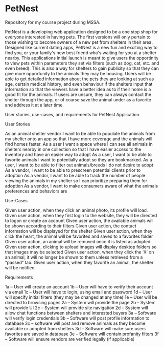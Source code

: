# PetNest
Repository for my course project during MSSA.

PetNest is a developing web application designed to be a one stop shop for everyone interested in having pets. The first versions will only pertain to those wishing to become owners of a new pet from shelters in their area. Designed like current dating apps, PetNest is a new fun and exciting way to find you, or your family's new best friend who's waiting for you at a shelter nearby. This applications initial launch is meant to give users the opportinity to view pets within parameters they set via filters (such as dog, cat, etc. and even breed). This is also a way for shelters to gain publicity so that they can give more opportunity to the animals they may be housing. Users will be able to get detailed information about the pets they are looking at such as age, certain medical history, and even behaviour if the shelters input that information so that the viewers have a better idea as to if their home is a good fit for the animals. If users are unsure, they can always contact the shelter through the app, or of course save the animal under as a favorite and address it at a later time.


User stories, use-cases, and requirements for PetNest Application.

User Stories

As an animal shelter vendor I want to be able to populate the animals from my shelter onto an app so that  I have more coverage and the animals will find homes faster.
As a user I want a space where I can see all animals in shelters nearby in one collection so that I have easier access to the inventory and have an easier way to adopt
As a user, I want to be able to favorite animals I want to potentially adopt so they are bookmarked.
As a user, I want to be able to filter out animals/breeds I do not desire to adopt
As a vendor, I want to be able to prescreen potential clients prior to adoption
As a vendor, I want to be able to track the number of people viewing the animals in my shelter so I can prioritize preparing them for adoption
As a vendor, I want to make consumers aware of what the animals preferences and behaviors are


Use-Cases

Given user action, when they click an animal photo, its profile will load.
Given user action, when they first login to the website, they will be directed to logon or create an account
Given user action, the available animals will be shown according to their filters
Given user action, the contact information will be displayed for the shelter
Given user action, when they click the heart, the animal will be favorited and saved to a favorites folder
Given user action, an animal will be removed once it is listed as adopted
Given user action, clicking to upload images will display desktop folders so that images may be selected
Given user action, when they click the ‘X’ on an animal, it will no longer be shown to them unless retrieved from a “passed” tab.
Given user action, when they favorite an animal, the shelter will be notified


Requirements

1a – User will create an account
1b – User will have to verify their account via email
1c – User will have to login, using email and password
1d – User will specify initial filters (they may be changed at any time)
1e – User will be directed to browsing pages
2a – System will provide the page
2b – System will provide UI
2c – System will provide site navigation
2d – System will allow chat functions between shelters and interested buyers
3a – Software will verify login credentials
3b – Software will post profile information to database
3c – software will post and remove animals as they become available or adopted from shelters
3d – Software will make sure users favorites are saved in database
3e – Software will contain profanity filters
3f – Software will ensure vendors are verified legally (if applicable)
